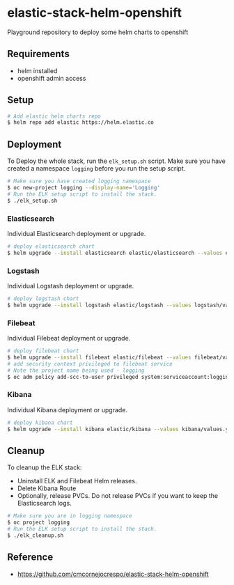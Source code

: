 # elastic-stack-helm-openshift
Playground repository to deploy some helm charts to openshift

## Requirements
- helm installed
- openshift admin access

## Setup
```sh
# Add elastic helm charts repo 
$ helm repo add elastic https://helm.elastic.co
```

## Deployment
To Deploy the whole stack, run the `elk_setup.sh` script. Make sure you have created a namespace `logging` before you run the setup script.
```sh
# Make sure you have created logging namespace
$ oc new-project logging --display-name='Logging'
# Run the ELK setup script to install the stack. 
$ ./elk_setup.sh
```

### Elasticsearch
Individual Elasticsearch deployment or upgrade.
```sh
# deploy elasticsearch chart
$ helm upgrade --install elasticsearch elastic/elasticsearch --values elasticsearch/values.yaml
```
### Logstash
Individual Logstash deployment or upgrade.
```sh
# deploy logstash chart
$ helm upgrade --install logstash elastic/logstash --values logstash/values.yaml
```

### Filebeat
Individual Filebeat deployment or upgrade.
```sh
# deploy filebeat chart
$ helm upgrade --install filebeat elastic/filebeat --values filebeat/values.yaml
# add security context privileged to filebeat service
# Note the project name being used - logging
$ oc adm policy add-scc-to-user privileged system:serviceaccount:logging:filebeat-filebeat
```
### Kibana
Individual Kibana deployment or upgrade.
```sh
# deploy kibana chart
$ helm upgrade --install kibana elastic/kibana --values kibana/values.yaml
```

## Cleanup 
To cleanup the ELK stack:

- Uninstall ELK and Filebeat Helm releases.
- Delete Kibana Route
- Optionally, release PVCs. Do not release PVCs if you want to keep the Elasticsearch logs.

```sh
# Make sure you are in logging namespace
$ oc project logging
# Run the ELK setup script to install the stack. 
$ ./elk_cleanup.sh
```

## Reference

- https://github.com/cmcornejocrespo/elastic-stack-helm-openshift